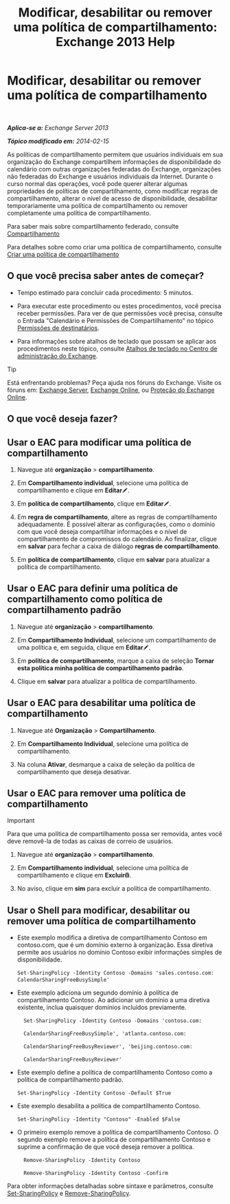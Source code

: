﻿---
title: 'Modificar, desabilitar ou remover uma política de compartilhamento: Exchange 2013 Help'
TOCTitle: Modificar, desabilitar ou remover uma política de compartilhamento
ms:assetid: 714af42d-ca29-4bb4-ac48-f0b3d4fd1c15
ms:mtpsurl: https://technet.microsoft.com/pt-br/library/JJ657460(v=EXCHG.150)
ms:contentKeyID: 50485915
ms.date: 05/22/2018
mtps_version: v=EXCHG.150
ms.translationtype: MT
---

# Modificar, desabilitar ou remover uma política de compartilhamento

 

_**Aplica-se a:** Exchange Server 2013_

_**Tópico modificado em:** 2014-02-15_

As políticas de compartilhamento permitem que usuários individuais em sua organização do Exchange compartilhem informações de disponibilidade do calendário com outras organizações federadas do Exchange, organizações não federadas do Exchange e usuários individuais da Internet. Durante o curso normal das operações, você pode querer alterar algumas propriedades de políticas de compartilhamento, como modificar regras de compartilhamento, alterar o nível de acesso de disponibilidade, desabilitar temporariamente uma política de compartilhamento ou remover completamente uma política de compartilhamento.

Para saber mais sobre compartilhamento federado, consulte [Compartilhamento](sharing-exchange-2013-help.md)

Para detalhes sobre como criar uma política de compartilhamento, consulte [Criar uma política de compartilhamento](create-a-sharing-policy-exchange-2013-help.md)

## O que você precisa saber antes de começar?

  - Tempo estimado para concluir cada procedimento: 5 minutos.

  - Para executar este procedimento ou estes procedimentos, você precisa receber permissões. Para ver de que permissões você precisa, consulte o Entrada "Calendário e Permissões de Compartilhamento" no tópico [Permissões de destinatários](recipients-permissions-exchange-2013-help.md).

  - Para informações sobre atalhos de teclado que possam se aplicar aos procedimentos neste tópico, consulte [Atalhos de teclado no Centro de administração do Exchange](keyboard-shortcuts-in-the-exchange-admin-center-exchange-online-protection-help.md).


> [!TIP]
> Está enfrentando problemas? Peça ajuda nos fóruns do Exchange. Visite os fóruns em: <A href="https://go.microsoft.com/fwlink/p/?linkid=60612">Exchange Server</A>, <A href="https://go.microsoft.com/fwlink/p/?linkid=267542">Exchange Online</A>, ou <A href="https://go.microsoft.com/fwlink/p/?linkid=285351">Proteção do Exchange Online</A>.



## O que você deseja fazer?

## Usar o EAC para modificar uma política de compartilhamento

1.  Navegue até **organização** \> **compartilhamento**.

2.  Em **Compartilhamento individual**, selecione uma política de compartilhamento e clique em **Editar**![Ícone de edição](images/JJ218640.6f53ccb2-1f13-4c02-bea0-30690e6ea71d(EXCHG.150).gif "Ícone de edição").

3.  Em **política de compartilhamento**, clique em **Editar**![Ícone de edição](images/JJ218640.6f53ccb2-1f13-4c02-bea0-30690e6ea71d(EXCHG.150).gif "Ícone de edição").

4.  Em **regra de compartilhamento**, altere as regras de compartilhamento adequadamente. É possível alterar as configurações, como o domínio com que você deseja compartilhar informações e o nível de compartilhamento de compromissos do calendário. Ao finalizar, clique em **salvar** para fechar a caixa de diálogo **regras de compartilhamento**.

5.  Em **política de compartilhamento**, clique em **salvar** para atualizar a política de compartilhamento.

## Usar o EAC para definir uma política de compartilhamento como política de compartilhamento padrão

1.  Navegue até **organização** \> **compartilhamento**.

2.  Em **Compartilhamento Individual**, selecione um compartilhamento de uma política e, em seguida, clique em **Editar**![Ícone de edição](images/JJ218640.6f53ccb2-1f13-4c02-bea0-30690e6ea71d(EXCHG.150).gif "Ícone de edição").

3.  Em **política de compartilhamento**, marque a caixa de seleção **Tornar esta política minha política de compartilhamento padrão**.

4.  Clique em **salvar** para atualizar a política de compartilhamento.

## Usar o EAC para desabilitar uma política de compartilhamento

1.  Navegue até **Organização** \> **Compartilhamento**.

2.  Em **Compartilhamento Individual**, selecione uma política de compartilhamento.

3.  Na coluna **Ativar**, desmarque a caixa de seleção da política de compartilhamento que deseja desativar.

## Usar o EAC para remover uma política de compartilhamento


> [!IMPORTANT]
> Para que uma política de compartilhamento possa ser removida, antes você deve removê-la de todas as caixas de correio de usuários.



1.  Navegue até **organização** \> **compartilhamento**.

2.  Em **Compartilhamento individual**, selecione uma política de compartilhamento e clique em **Excluir**![Excluir ícone](images/JJ673559.14f639f6-61e8-4418-bbfb-0db14de9d2f5(EXCHG.150).gif "Excluir ícone").

3.  No aviso, clique em **sim** para excluir a política de compartilhamento.

## Usar o Shell para modificar, desabilitar ou remover uma política de compartilhamento

  - Este exemplo modifica a diretiva de compartilhamento Contoso em contoso.com, que é um domínio externo à organização. Essa diretiva permite aos usuários no domínio Contoso exibir informações simples de disponibilidade.
    
        Set-SharingPolicy -Identity Contoso -Domains 'sales.contoso.com: CalendarSharingFreeBusySimple'

  - Este exemplo adiciona um segundo domínio à política de compartilhamento Contoso. Ao adicionar um domínio a uma diretiva existente, inclua quaisquer domínios incluídos previamente.
    
      ```
        Set-SharingPolicy -Identity Contoso -Domains 'contoso.com: 
      ```
      ```        
        CalendarSharingFreeBusySimple', 'atlanta.contoso.com: 
      ```
      ```
        CalendarSharingFreeBusyReviewer', 'beijing.contoso.com: 
      ```
      ```
        CalendarSharingFreeBusyReviewer'
      ```
  - Este exemplo define a política de compartilhamento Contoso como a política de compartilhamento padrão.
    
        Set-SharingPolicy -Identity Contoso -Default $True

  - Este exemplo desabilita a política de compartilhamento Contoso.
    
        Set-SharingPolicy -Identity "Contoso" -Enabled $False

  - O primeiro exemplo remove a política de compartilhamento Contoso. O segundo exemplo remove a política de compartilhamento Contoso e suprime a confirmação de que você deseja remover a política.
    
      ```
        Remove-SharingPolicy -Identity Contoso
      ```
      ```    
        Remove-SharingPolicy -Identity Contoso -Confirm
      ```

Para obter informações detalhadas sobre sintaxe e parâmetros, consulte [Set-SharingPolicy](https://technet.microsoft.com/pt-br/library/dd297931\(v=exchg.150\)) e [Remove-SharingPolicy](https://technet.microsoft.com/pt-br/library/dd351071\(v=exchg.150\)).

